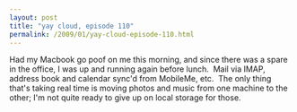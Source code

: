 ```yaml
---
layout: post
title: "yay cloud, episode 110"
permalink: /2009/01/yay-cloud-episode-110.html
---
```


Had my Macbook go poof on me this morning, and since there was a spare in the office, I was up and running again before lunch.  Mail via IMAP, address book and calendar sync'd from MobileMe, etc.  The only thing that's taking real time is moving photos and music from one machine to the other; I'm not quite ready to give up on local storage for those.